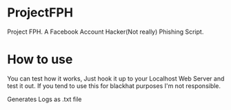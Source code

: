 # ProjectFPH
Project FPH. A Facebook Account Hacker(Not really) Phishing Script.

# How to use
You can test how it works, Just hook it up to your Localhost Web Server and test it out. If you tend to use this for blackhat purposes I'm not responsible.

Generates Logs as .txt file
